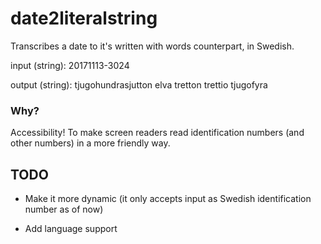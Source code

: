 # date2literalstring
Transcribes a date to it's written with words counterpart, in Swedish.

input (string): 20171113-3024

output (string): tjugohundrasjutton elva tretton trettio tjugofyra

### Why? 
Accessibility! To make screen readers read identification numbers (and other numbers) in a more friendly way.

## TODO

* Make it more dynamic (it only accepts input as Swedish identification number as of now)

* Add language support
